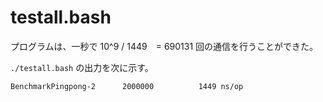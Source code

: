 # testall.bash

プログラムは、一秒で 10^9 / 1449　= 690131 回の通信を行うことができた。

`./testall.bash` の出力を次に示す。

```
BenchmarkPingpong-2   	 2000000	      1449 ns/op
```
